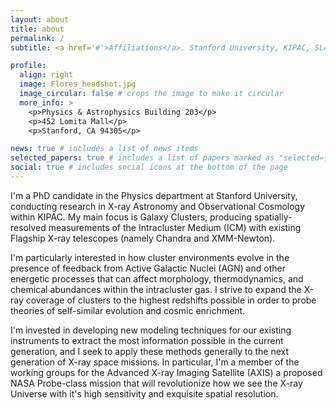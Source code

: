 ```yaml
---
layout: about
title: about
permalink: /
subtitle: <a href='#'>Affiliations</a>. Stanford University, KIPAC, SLAC.

profile:
  align: right
  image: Flores_headshot.jpg
  image_circular: false # crops the image to make it circular
  more_info: >
    <p>Physics & Astrophysics Building 203</p>
    <p>452 Lomita Mall</p>
    <p>Stanford, CA 94305</p>

news: true # includes a list of news items
selected_papers: true # includes a list of papers marked as "selected={true}"
social: true # includes social icons at the bottom of the page
---
```


I'm a PhD candidate in the Physics department at Stanford University, conducting research in X-ray Astronomy and Observational Cosmology within KIPAC. My main focus is Galaxy Clusters, producing spatially-resolved measurements of the Intracluster Medium (ICM) with existing Flagship X-ray telescopes (namely Chandra and XMM-Newton).

I'm particularly interested in how cluster environments evolve in the presence of feedback from Active Galactic Nuclei (AGN) and other energetic processes that can affect morphology, thermodynamics, and chemical abundances within the intracluster gas. I strive to expand the X-ray coverage of clusters to the highest redshifts possible in order to probe theories of self-similar evolution and cosmic enrichment.

I'm invested in developing new modeling techniques for our existing instruments to extract the most information possible in the current generation, and I seek to apply these methods generally to the next generation of X-ray space missions. In particular, I'm a member of the working groups for the Advanced X-ray Imaging Satellite (AXIS) a proposed NASA Probe-class mission that will revolutionize how we see the X-ray Universe with it's high sensitivity and exquisite spatial resolution.
